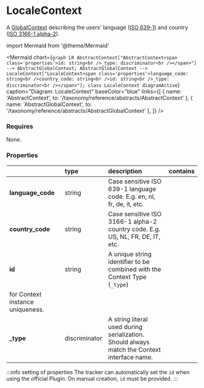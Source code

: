 # LocaleContext

A [GlobalContext](/taxonomy/reference/global-contexts/overview.md) describing the users' language ([ISO 639-1](https://en.wikipedia.org/wiki/List_of_ISO_639-1_codes)) and country ([ISO 3166-1 alpha-2](https://en.wikipedia.org/wiki/ISO_3166-1_alpha-2#Officially_assigned_code_elements)).

import Mermaid from '@theme/Mermaid'

<Mermaid chart={`
    graph LR
      AbstractContext["AbstractContext<span class='properties'>id: string<br />_type: discriminator<br /></span>"] --> AbstractGlobalContext;
      AbstractGlobalContext --> LocaleContext["LocaleContext<span class='properties'>language_code: string<br />country_code: string<br />id: string<br />_type: discriminator<br /></span>"];
    class LocaleContext diagramActive
  `}
  caption="Diagram: LocaleContext"
  baseColor="blue"
  links={[
    { name: 'AbstractContext', to: '/taxonomy/reference/abstracts/AbstractContext' },
    { name: 'AbstractGlobalContext', to: '/taxonomy/reference/abstracts/AbstractGlobalContext' },
  ]}
/>

### Requires

None.

### Properties

|                   | type          | description                                                                                                 | contains |
|:------------------|:--------------|:------------------------------------------------------------------------------------------------------------|:---------|
| **language_code** | string        | Case sensitive ISO 639-1 language code. E.g. en, nl, fr, de, it, etc.                                       |          |
| **country_code**  | string        | Case sensitive ISO 3166-1 alpha-2 country code. E.g. US, NL, FR, DE, IT, etc.                               |          |
| **id**            | string        | A unique string identifier to be combined with the Context Type (`_type`) 
for Context instance uniqueness. |          |
| **_type**         | discriminator | A string literal used during serialization. Should always match the Context interface name.                 |          |

:::info setting of properties
The tracker can automatically set the `id` when using the official Plugin. On manual creation, `id` must be provided. 
:::
